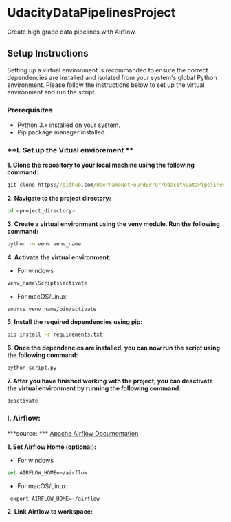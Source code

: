 # UdacityDataPipelinesProject
Create high grade data pipelines with Airflow. 

## Setup Instructions

Setting up a virtual environment is recommanded to ensure the correct dependencies are installed and isolated from your system's global Python environment. Please follow the instructions below to set up the virtual environment and run the script.

### Prerequisites
* Python 3.x installed on your system.
* Pip package manager installed.

### **I. Set up the Vitual enviorement **
**1. Clone the repository to your local machine using the following command:**

``` cmd
git clone https://github.com/UsernameNotFoundError/UdacityDataPipelinesProject.git
```

**2. Navigate to the project directory:**
```bash
cd <project_directory>
```

**3. Create a virtual environment using the venv module. Run the following command:**

```cmd
python -m venv venv_name
```

**4. Activate the virtual environment:**
  * For windows 
```bash
venv_name\Scripts\activate
```
  * For macOS/Linux:
```shell
source venv_name/bin/activate
```

**5. Install the required dependencies using pip:**

```cmd
pip install -r requirements.txt
```

**6. Once the dependencies are installed, you can now run the script using the following command:**

```cmd
python script.py
```

**7. After you have finished working with the project, you can deactivate the virtual environment by running the following command:**
```cmd
deactivate
```

### I. Airflow:
***source: *** [Apache Airflow Documentation](https://airflow.apache.org/docs/apache-airflow/stable/start.html)

**1. Set Airflow Home (optional):**
  * For windows 
```bash
set AIRFLOW_HOME=~/airflow
```
  * For macOS/Linux:
```shell
 export AIRFLOW_HOME=~/airflow
```
**2. Link Airflow to workspace:**





